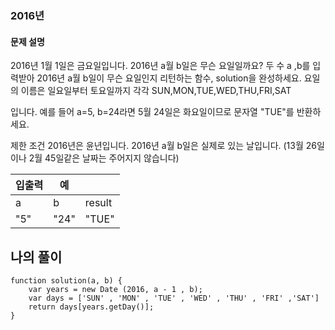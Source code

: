 ### 2016년
#### 문제 설명

<div>2016년 1월 1일은 금요일입니다. 2016년 a월 b일은 무슨 요일일까요? 두 수 a ,b를 입력받아 2016년 a월 b일이 무슨 요일인지 리턴하는 함수, solution을 완성하세요. 요일의 이름은 일요일부터 토요일까지 각각 SUN,MON,TUE,WED,THU,FRI,SAT

입니다. 예를 들어 a=5, b=24라면 5월 24일은 화요일이므로 문자열 "TUE"를 반환하세요.

제한 조건
2016년은 윤년입니다.
2016년 a월 b일은 실제로 있는 날입니다. (13월 26일이나 2월 45일같은 날짜는 주어지지 않습니다)

|입출력|예| |
|---|---|---|
|a	|b | result
|"5"	|"24" |"TUE"

## 나의 풀이
```
function solution(a, b) {
    var years = new Date (2016, a - 1 , b);
    var days = ['SUN' , 'MON' , 'TUE' , 'WED' , 'THU' , 'FRI' ,'SAT']
    return days[years.getDay()];
}
```
